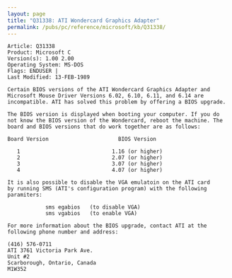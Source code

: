 ```yaml
---
layout: page
title: "Q31338: ATI Wondercard Graphics Adapter"
permalink: /pubs/pc/reference/microsoft/kb/Q31338/
---
```


	Article: Q31338
	Product: Microsoft C
	Version(s): 1.00 2.00
	Operating System: MS-DOS
	Flags: ENDUSER |
	Last Modified: 13-FEB-1989
	
	Certain BIOS versions of the ATI Wondercard Graphics Adapter and
	Microsoft Mouse Driver Versions 6.02, 6.10, 6.11, and 6.14 are
	incompatible. ATI has solved this problem by offering a BIOS upgrade.
	
	The BIOS version is displayed when booting your computer. If you do
	not know the BIOS version of the Wondercard, reboot the machine. The
	board and BIOS versions that do work together are as follows:
	
	Board Version                      BIOS Version
	
	   1                             1.16 (or higher)
	   2                             2.07 (or higher)
	   3                             3.07 (or higher)
	   4                             4.07 (or higher)
	
	It is also possible to disable the VGA emulatoin on the ATI card
	by running SMS (ATI's configuration program) with the following
	paramiters:
	
	            sms egabios   (to disable VGA)
	            sms vgabios   (to enable VGA)
	
	For more information about the BIOS upgrade, contact ATI at the
	following phone number and address:
	
	(416) 576-0711
	ATI 3761 Victoria Park Ave.
	Unit #2
	Scarborough, Ontario, Canada
	M1W352
